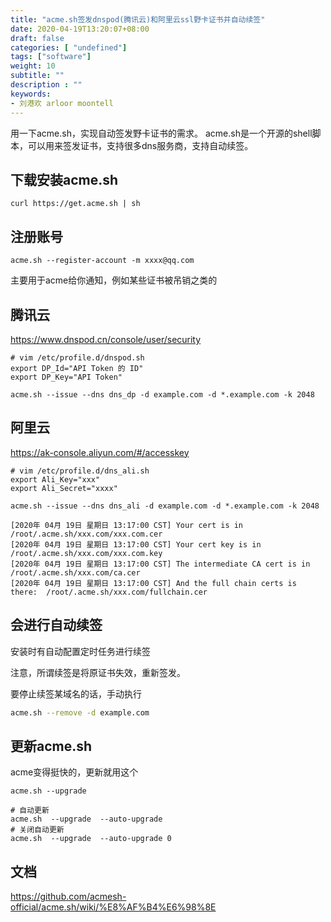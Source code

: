 ```yaml
---
title: "acme.sh签发dnspod(腾讯云)和阿里云ssl野卡证书并自动续签"
date: 2020-04-19T13:20:07+08:00
draft: false
categories: [ "undefined"]
tags: ["software"]
weight: 10
subtitle: ""
description : ""
keywords:
- 刘港欢 arloor moontell
---
```


用一下acme.sh，实现自动签发野卡证书的需求。 acme.sh是一个开源的shell脚本，可以用来签发证书，支持很多dns服务商，支持自动续签。
<!--more-->

## 下载安装acme.sh

```
curl https://get.acme.sh | sh
```

## 注册账号

```
acme.sh --register-account -m xxxx@qq.com
```

主要用于acme给你通知，例如某些证书被吊销之类的

## 腾讯云

https://www.dnspod.cn/console/user/security


```
# vim /etc/profile.d/dnspod.sh
export DP_Id="API Token 的 ID"
export DP_Key="API Token"
```

```
acme.sh --issue --dns dns_dp -d example.com -d *.example.com -k 2048
```

## 阿里云

https://ak-console.aliyun.com/#/accesskey


```
# vim /etc/profile.d/dns_ali.sh
export Ali_Key="xxx"
export Ali_Secret="xxxx"
```

```
acme.sh --issue --dns dns_ali -d example.com -d *.example.com -k 2048
```

```
[2020年 04月 19日 星期日 13:17:00 CST] Your cert is in  /root/.acme.sh/xxx.com/xxx.com.cer
[2020年 04月 19日 星期日 13:17:00 CST] Your cert key is in  /root/.acme.sh/xxx.com/xxx.com.key
[2020年 04月 19日 星期日 13:17:00 CST] The intermediate CA cert is in  /root/.acme.sh/xxx.com/ca.cer
[2020年 04月 19日 星期日 13:17:00 CST] And the full chain certs is there:  /root/.acme.sh/xxx.com/fullchain.cer 
```

## 会进行自动续签

安装时有自动配置定时任务进行续签

注意，所谓续签是将原证书失效，重新签发。

要停止续签某域名的话，手动执行

```bash
acme.sh --remove -d example.com
```

## 更新acme.sh

acme变得挺快的，更新就用这个

```
acme.sh --upgrade
```

```
# 自动更新
acme.sh  --upgrade  --auto-upgrade
# 关闭自动更新
acme.sh  --upgrade  --auto-upgrade 0
```

## 文档

https://github.com/acmesh-official/acme.sh/wiki/%E8%AF%B4%E6%98%8E


